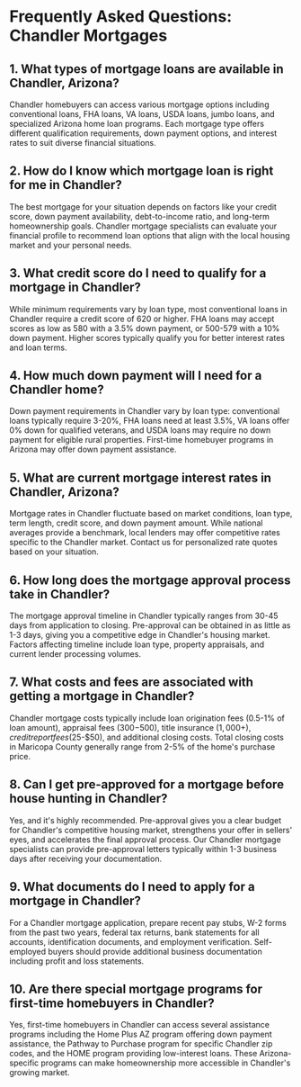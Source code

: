 # Frequently Asked Questions: Chandler Mortgages

## 1. What types of mortgage loans are available in Chandler, Arizona?
Chandler homebuyers can access various mortgage options including conventional loans, FHA loans, VA loans, USDA loans, jumbo loans, and specialized Arizona home loan programs. Each mortgage type offers different qualification requirements, down payment options, and interest rates to suit diverse financial situations.

## 2. How do I know which mortgage loan is right for me in Chandler?
The best mortgage for your situation depends on factors like your credit score, down payment availability, debt-to-income ratio, and long-term homeownership goals. Chandler mortgage specialists can evaluate your financial profile to recommend loan options that align with the local housing market and your personal needs.

## 3. What credit score do I need to qualify for a mortgage in Chandler?
While minimum requirements vary by loan type, most conventional loans in Chandler require a credit score of 620 or higher. FHA loans may accept scores as low as 580 with a 3.5% down payment, or 500-579 with a 10% down payment. Higher scores typically qualify you for better interest rates and loan terms.

## 4. How much down payment will I need for a Chandler home?
Down payment requirements in Chandler vary by loan type: conventional loans typically require 3-20%, FHA loans need at least 3.5%, VA loans offer 0% down for qualified veterans, and USDA loans may require no down payment for eligible rural properties. First-time homebuyer programs in Arizona may offer down payment assistance.

## 5. What are current mortgage interest rates in Chandler, Arizona?
Mortgage rates in Chandler fluctuate based on market conditions, loan type, term length, credit score, and down payment amount. While national averages provide a benchmark, local lenders may offer competitive rates specific to the Chandler market. Contact us for personalized rate quotes based on your situation.

## 6. How long does the mortgage approval process take in Chandler?
The mortgage approval timeline in Chandler typically ranges from 30-45 days from application to closing. Pre-approval can be obtained in as little as 1-3 days, giving you a competitive edge in Chandler's housing market. Factors affecting timeline include loan type, property appraisals, and current lender processing volumes.

## 7. What costs and fees are associated with getting a mortgage in Chandler?
Chandler mortgage costs typically include loan origination fees (0.5-1% of loan amount), appraisal fees ($300-$500), title insurance ($1,000+), credit report fees ($25-$50), and additional closing costs. Total closing costs in Maricopa County generally range from 2-5% of the home's purchase price.

## 8. Can I get pre-approved for a mortgage before house hunting in Chandler?
Yes, and it's highly recommended. Pre-approval gives you a clear budget for Chandler's competitive housing market, strengthens your offer in sellers' eyes, and accelerates the final approval process. Our Chandler mortgage specialists can provide pre-approval letters typically within 1-3 business days after receiving your documentation.

## 9. What documents do I need to apply for a mortgage in Chandler?
For a Chandler mortgage application, prepare recent pay stubs, W-2 forms from the past two years, federal tax returns, bank statements for all accounts, identification documents, and employment verification. Self-employed buyers should provide additional business documentation including profit and loss statements.

## 10. Are there special mortgage programs for first-time homebuyers in Chandler?
Yes, first-time homebuyers in Chandler can access several assistance programs including the Home Plus AZ program offering down payment assistance, the Pathway to Purchase program for specific Chandler zip codes, and the HOME program providing low-interest loans. These Arizona-specific programs can make homeownership more accessible in Chandler's growing market.